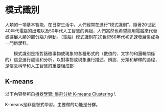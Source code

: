 # 模式識別

人類的一項基本智能，在日常生活中，人們經常在進行“模式識別”。隨著20世紀40年代電腦的出現以及50年代人工智慧的興起，人們當然也希望能用電腦來代替或擴展人類的部分腦力勞動。（電腦）模式識別在20世紀60年代初迅速發展併成為一門新學科。

　　模式識別是指對錶徵事物或現象的各種形式的（數值的、文字的和邏輯關係的）信息進行處理和分析，以對事物或現象進行描述、辨認、分類和解釋的過程，是信息科學和人工智慧的重要組成部
## K-means 
以下內容參照自[機器學習: 集群分析 K-means Clustering](https://medium.com/@chih.sheng.huang821/%E6%A9%9F%E5%99%A8%E5%AD%B8%E7%BF%92-%E9%9B%86%E7%BE%A4%E5%88%86%E6%9E%90-k-means-clustering-e608a7fe1b43) \

K-means是非監督式學習。主要做的功能是分群。
